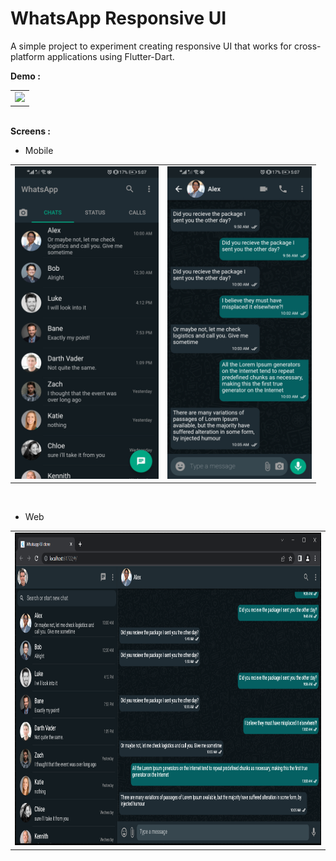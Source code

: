 # WhatsApp Responsive UI

A simple project to experiment creating responsive UI that works for cross-platform applications using Flutter-Dart.

<b>Demo :</b>
<table>
<tr>
    <td><img src="https://github.com/Amal4m41/Whatsapp-responsive-UI/blob/main/demo_ss/responsive_ss.gif" height="500"/></td>
</tr>
</table>
<br>
<b>Screens :</b>

* Mobile
<table>
  <tr>
    <td><img src="https://github.com/Amal4m41/Whatsapp-responsive-UI/blob/main/demo_ss/mob_ss1.jpg" height="500"/></td>
    <td><img src="https://github.com/Amal4m41/Whatsapp-responsive-UI/blob/main/demo_ss/mob_ss2.jpg" height="500"/></td>
  </tr>
</table>
<br>

* Web
<table>
  <tr>
    <td><img src="https://github.com/Amal4m41/Whatsapp-responsive-UI/blob/main/demo_ss/web_ss.png" height="500"/></td>
  </tr>
</table>
